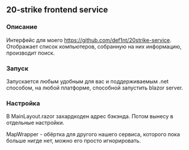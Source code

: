 ## 20-strike frontend service

### Описание

Интерфейс для моего https://github.com/def1nt/20strike-service. Отображает список компьютеров, собранную на них информацию, производит поиск.

### Запуск

Запускается любым удобным для вас и поддерживаемым .net способом, на любой платформе, способной запустить blazor server.

### Настройка

В MainLayout.razor захардкоден адрес бэкэнда. Потом вынесу в отдельные настройки.

MapWrapper - обёртка для другого нашего сервиса, которого пока больше нигде нет, можно его просто игнорировать.